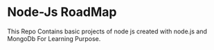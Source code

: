 # Node-Js RoadMap
This Repo Contains basic projects of node js created with node.js and MongoDb For Learning Purpose.
